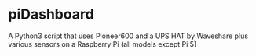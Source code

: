 # piDashboard
A Python3 script that uses Pioneer600 and a UPS HAT by Waveshare plus various sensors on a Raspberry Pi (all models except Pi 5)

